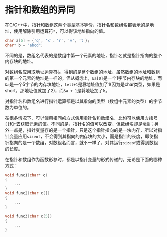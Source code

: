 # 指针和数组的异同

在C/C++中，指针和数组这两个类型基本等价，指针名和数组名都表示的是地址，使用解除引用运算符`*`，可以得该地址指向的值。

```cpp
char a[5] = {'q', 'x', 'r', 'v', 't'};
char* b = "abcd";
```

不同的是，数组名代表的是数组中第一个元素的地址，指针名就是指针指向的整个内存块的地址。

对数组名应用取地址运算符`&`，得到的是整个数组的地址，虽然数组的地址和数组的第一个元素的地址是一样的，但从概念上，`&a[0]`是一个1字节内存块的地址，而`&a`是一个5字节的内存块地址，`tell+1`是将地址值加了1(因为是char类型，如果是short，那地址值就加了2)，而`&a + 1`是将地址加了5。

对指针名和数组名进行指针运算都是以其指向的类型（数组中元素的类型）的字节数为单位的。

在很多情况下，可以使用相同的方式使用指针名和数组名，比如可以使用方括号`[]`和`*`去获取元素的值。不同的是，指针名的值可以改变，但数组名却是`常量`；另外一点是，指针变量存的是一个指针，只是这个指针指向的是一块内存，所以对指针变量应用`sizeof`，不会得到其指向的内存块的大小，而是指针的长度，即使指针指向的是一个数组，对数组名而言，就不一样了，对其运行`sizeof`或得到数组的长度。

在指针和数组作为函数形参时，都是以指针变量的形式传递的。无论是下面的哪种方式：

```cpp
void func1(char* c)
{
    ...
}
void func2(char c[])
{
    ...
}

void func3(char c[5])
{
    ...
}
```

